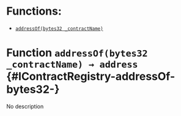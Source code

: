 # Functions:

- [`addressOf(bytes32 _contractName)`](#IContractRegistry-addressOf-bytes32-)

# Function `addressOf(bytes32 _contractName) → address` {#IContractRegistry-addressOf-bytes32-}

No description
